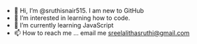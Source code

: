 - 👋 Hi, I’m @sruthisnair515. I am new to GitHub
- 👀 I’m interested in learning how to code.
- 🌱 I’m currently learning JavaScript
- 📫 How to reach me ... email me sreelalithasruthi@gmail.com

<!---
sruthisnair515/sruthisnair515 is a ✨ special ✨ repository because its `README.md` (this file) appears on your GitHub profile.
You can click the Preview link to take a look at your changes.
--->
